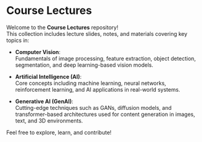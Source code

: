 # Course Lectures

Welcome to the **Course Lectures** repository!  
This collection includes lecture slides, notes, and materials covering key topics in:

- **Computer Vision**:  
  Fundamentals of image processing, feature extraction, object detection, segmentation, and deep learning-based vision models.

- **Artificial Intelligence (AI)**:  
  Core concepts including machine learning, neural networks, reinforcement learning, and AI applications in real-world systems.

- **Generative AI (GenAI)**:  
  Cutting-edge techniques such as GANs, diffusion models, and transformer-based architectures used for content generation in images, text, and 3D environments.

Feel free to explore, learn, and contribute!
